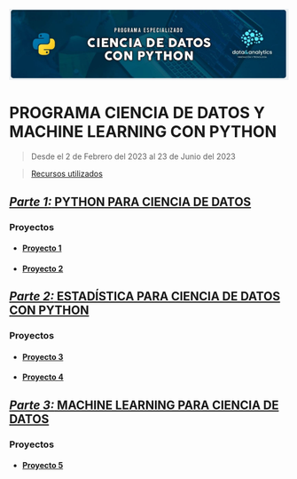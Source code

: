 ![Header](Img/pyds.png)

# PROGRAMA CIENCIA DE DATOS Y MACHINE LEARNING CON PYTHON

> Desde el 2 de Febrero del 2023 al 23 de Junio del 2023

> <a href="https://github.com/LexAguirre/Course_Data_and_analytics/tree/main/Recursos">Recursos utilizados</a>

## <a href="https://github.com/LexAguirre/Course_Data_and_analytics/tree/main/Parte_1-Ciencia_de_datos">_Parte 1:_ PYTHON PARA CIENCIA DE DATOS</a>

### Proyectos

- #### <a href="https://github.com/LexAguirre/Course_Data_and_analytics/tree/main/Proyecto_1">Proyecto 1</a>

- #### <a href="https://github.com/LexAguirre/Course_Data_and_analytics/tree/main/Proyecto_2">Proyecto 2</a>

## <a href="https://github.com/LexAguirre/Course_Data_and_analytics/tree/main/Parte_2-Estaistica_ciencia_de_datos">_Parte 2:_ ESTADÍSTICA PARA CIENCIA DE DATOS CON PYTHON</a>

### Proyectos

- #### <a href="https://github.com/LexAguirre/Course_Data_and_analytics/tree/main/Proyecto_3">Proyecto 3</a>

- #### <a href="https://github.com/LexAguirre/Course_Data_and_analytics/tree/main/Proyecto_4">Proyecto 4</a>

## <a href="https://github.com/LexAguirre/Course_Data_and_analytics/tree/main/Parte_3-Machine_learning">_Parte 3:_ MACHINE LEARNING PARA CIENCIA DE DATOS</a>

### Proyectos

- #### <a href="https://github.com/LexAguirre/Course_Data_and_analytics/tree/main/Proyecto_5">Proyecto 5</a>
